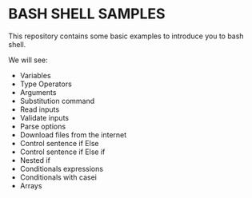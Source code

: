 # BASH SHELL SAMPLES

This repository contains some basic examples to introduce you to bash shell.  

We will see: 
-  Variables 
-  Type Operators 
- Arguments 
- Substitution command 
- Read inputs 
- Validate inputs 
- Parse options 
-  Download files from the internet 
- Control sentence if Else 
- Control sentence if Else if 
- Nested if 
- Conditionals expressions 
- Conditionals with casei
- Arrays


